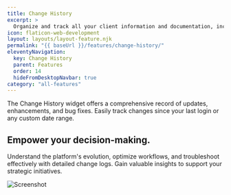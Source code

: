 ```yaml
---
title: Change History
excerpt: >
  Organize and track all your client information and documentation, including contracts, invoices, and support tickets, in one centralized location..
icon: flaticon-web-development
layout: layouts/layout-feature.njk
permalink: "{{ baseUrl }}/features/change-history/"
eleventyNavigation:
  key: Change History
  parent: Features
  order: 14
  hideFromDesktopNavbar: true
category: "all-features"
---
```


The Change History widget offers a comprehensive record of updates, enhancements, and bug fixes. Easily track changes since your last login or any custom date range.

## Empower your decision-making.

Understand the platform's evolution, optimize workflows, and troubleshoot effectively with detailed change logs. Gain valuable insights to support your strategic initiatives.

<img class="img-fluid" src="{{ baseUrl }}/assets/migrated/change.png" alt="Screenshot">
